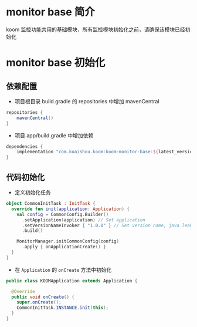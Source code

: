 # monitor base 简介
koom 监控功能共用的基础模块，所有监控模块初始化之前，请确保该模块已经初始化

# monitor base 初始化
## 依赖配置
- 项目根目录 build.gradle 的 repositories 中增加 mavenCentral
```groovy
repositories {
    mavenCentral()
}
```
- 项目 app/build.gradle 中增加依赖
```groovy
dependencies {
    implementation "com.kuaishou.koom:koom-monitor-base:${latest_version}"
}
```
## 代码初始化
- 定义初始化任务
```kotlin
object CommonInitTask : InitTask {
  override fun init(application: Application) {
    val config = CommonConfig.Builder()
      .setApplication(application) // Set application
      .setVersionNameInvoker { "1.0.0" } // Set version name, java leak feature use it
      .build()

    MonitorManager.initCommonConfig(config)
      .apply { onApplicationCreate() }
  }
}
```  
- 在 `Application` 的 `onCreate` 方法中初始化
```java
public class KOOMApplication extends Application {

  @Override
  public void onCreate() {
    super.onCreate();
    CommonInitTask.INSTANCE.init(this);
  }
}
```